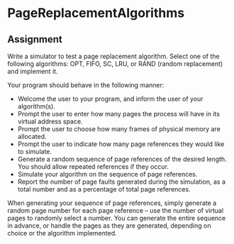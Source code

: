# PageReplacementAlgorithms

Assignment 
------------
Write a simulator to test a page replacement algorithm. Select one of the following algorithms: OPT, FIFO, SC, LRU, or RAND (random replacement) and implement it.

Your program should behave in the following manner:
- Welcome the user to your program, and inform the user of your algorithm(s).
- Prompt the user to enter how many pages the process will have in its virtual address space.
- Prompt the user to choose how many frames of physical memory are allocated.
- Prompt the user to indicate how many page references they would like to simulate.
- Generate a random sequence of page references of the desired length. You should allow repeated references if they occur.
- Simulate your algorithm on the sequence of page references.
- Report the number of page faults generated during the simulation, as a total number and as a percentage of total page references.

When generating your sequence of page references, simply generate a random page number for each page reference – use the number of virtual pages to randomly select a number. You can generate the entire sequence in advance, or handle the pages as they are generated, depending on choice or the algorithm implemented.
